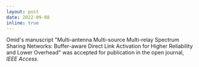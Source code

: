 ```yaml
---
layout: post
date: 2022-09-08
inline: true
---
```



Omid's manuscript "Multi-antenna Multi-source Multi-relay Spectrum Sharing Networks: Buffer-aware Direct Link Activation for Higher Reliability and Lower Overhead" was accepted for publication in the open journal, *IEEE Access*.
